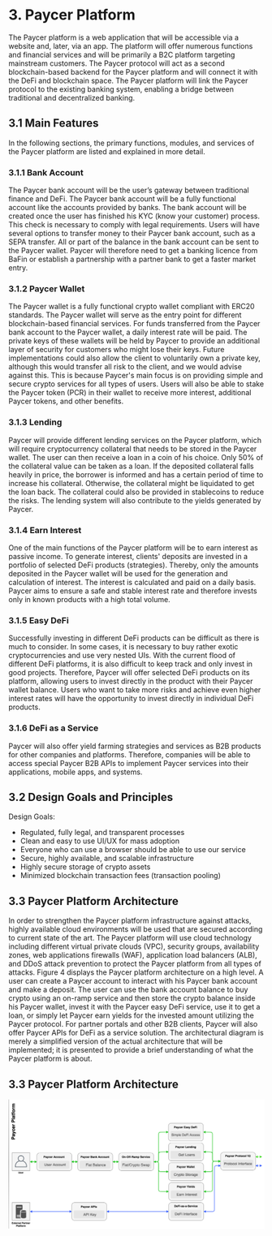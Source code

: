 # 3. Paycer Platform

The Paycer platform is a web application that will be accessible via a website and, later, via an app. The platform will offer numerous functions and financial services and will be primarily a B2C platform targeting mainstream customers. The Paycer protocol will act as a second blockchain-based backend for the Paycer platform and will connect it with the DeFi and blockchain space. The Paycer platform will link the Paycer protocol to the existing banking system, enabling a bridge between traditional and decentralized banking.

## **3.1 Main Features**

In the following sections, the primary functions, modules, and services of the Paycer platform are listed and explained in more detail.

### 3.1.1 Bank Account

The Paycer bank account will be the user’s gateway between traditional finance and DeFi. The Paycer bank account will be a fully functional account like the accounts provided by banks. The bank account will be created once the user has finished his KYC \(know your customer\) process. This check is necessary to comply with legal requirements. Users will have several options to transfer money to their Paycer bank account, such as a SEPA transfer. All or part of the balance in the bank account can be sent to the Paycer wallet. Paycer will therefore need to get a banking licence from BaFin or establish a partnership with a partner bank to get a faster market entry. 



### 3.1.2 Paycer Wallet

The Paycer wallet is a fully functional crypto wallet compliant with ERC20 standards. The Paycer wallet will serve as the entry point for different blockchain-based financial services. For funds transferred from the Paycer bank account to the Paycer wallet, a daily interest rate will be paid. The private keys of these wallets will be held by Paycer to provide an additional layer of security for customers who might lose their keys. Future implementations could also allow the client to voluntarily own a private key, although this would transfer all risk to the client, and we would advise against this. This is because Paycer's main focus is on providing simple and secure crypto services for all types of users. Users will also be able to stake the Paycer token \(PCR\) in their wallet to receive more interest, additional Paycer tokens, and other benefits.

### 3.1.3 Lending

Paycer will provide different lending services on the Paycer platform, which will require cryptocurrency collateral that needs to be stored in the Paycer wallet. The user can then receive a loan in a coin of his choice. Only 50% of the collateral value can be taken as a loan. If the deposited collateral falls heavily in price, the borrower is informed and has a certain period of time to increase his collateral. Otherwise, the collateral might be liquidated to get the loan back. The collateral could also be provided in stablecoins to reduce the risks. The lending system will also contribute to the yields generated by Paycer.

### 3.1.4 Earn Interest

One of the main functions of the Paycer platform will be to earn interest as passive income. To generate interest, clients' deposits are invested in a portfolio of selected DeFi products \(strategies\). Thereby, only the amounts deposited in the Paycer wallet will be used for the generation and calculation of interest. The interest is calculated and paid on a daily basis. Paycer aims to ensure a safe and stable interest rate and therefore invests only in known products with a high total volume.

### 3.1.5 Easy DeFi

Successfully investing in different DeFi products can be difficult as there is much to consider. In some cases, it is necessary to buy rather exotic cryptocurrencies and use very nested UIs. With the current flood of different DeFi platforms, it is also difficult to keep track and only invest in good projects. Therefore, Paycer will offer selected DeFi products on its platform, allowing users to invest directly in the product with their Paycer wallet balance. Users who want to take more risks and achieve even higher interest rates will have the opportunity to invest directly in individual DeFi products.

### 3.1.6 DeFi as a Service

Paycer will also offer yield farming strategies and services as B2B products for other companies and platforms. Therefore, companies will be able to access special Paycer B2B APIs to implement Paycer services into their applications, mobile apps, and systems.

## **3**.**2 Design Goals and Principles**

Design Goals:

* Regulated, fully legal, and transparent processes
* Clean and easy to use UI/UX for mass adoption
* Everyone who can use a browser should be able to use our service
* Secure, highly available, and scalable infrastructure
* Highly secure storage of crypto assets
* Minimized blockchain transaction fees \(transaction pooling\)

## **3.3 Paycer Platform Architecture**

In order to strengthen the Paycer platform infrastructure against attacks, highly available cloud environments will be used that are secured according to current state of the art. The Paycer platform will use cloud technology including different virtual private clouds \(VPC\), security groups, availability zones, web applications firewalls \(WAF\), application load balancers \(ALB\), and DDoS attack prevention to protect the Paycer platform from all types of attacks. Figure 4 displays the Paycer platform architecture on a high level. A user can create a Paycer account to interact with his Paycer bank account and make a deposit. The user can use the bank account balance to buy crypto using an on-ramp service and then store the crypto balance inside his Paycer wallet, invest it with the Paycer easy DeFi service, use it to get a loan, or simply let Paycer earn yields for the invested amount utilizing the Paycer protocol. For partner portals and other B2B clients, Paycer will also offer Paycer APIs for DeFi as a service solution. The architectural diagram is merely a simplified version of the actual architecture that will be implemented; it is presented to provide a brief understanding of what the Paycer platform is about.

## **3.3 Paycer Platform Architecture**

![Figure 4 Paycer platform high-level architectural overview](../../.gitbook/assets/image%20%284%29.png)

